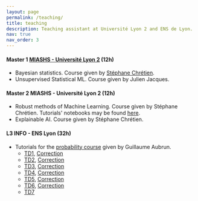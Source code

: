 ```yaml
---
layout: page
permalink: /teaching/
title: teaching
description: Teaching assistant at Université Lyon 2 and ENS de Lyon.
nav: true
nav_order: 3
---
```


#### Master 1 [MIASHS - Université Lyon 2](https://www.univ-lyon2.fr/master-1-mathematiques-et-informatique-appliquees-aux-sciences-humaines-et-sociales-miashs) (12h)

- Bayesian statistics. Course given by [Stéphane Chrétien](https://sites.google.com/site/stephanegchretien/home).
- Unsupervised Statistical ML.  Course given by Julien Jacques.

#### Master 2 MIASHS - Université Lyon 2 (12h)

- Robust methods of Machine Learning. Course given by Stéphane Chrétien. Tutorials' notebooks  may be found [here](https://github.com/annegnx/mash_m2/tree/main/adversary/session1).
- Explainable AI. Course given by Stéphane Chrétien.

#### L3 INFO - ENS Lyon (32h)

- Tutorials for the [probability course](http://math.univ-lyon1.fr/~aubrun/enseignement/IFL3-probas/index.html) given by Guillaume Aubrun.
    -  [TD1]({{annegnx.github.io}}/assets/teaching/L3_2024/TD1.pdf), [Correction]({{annegnx.github.io}}/assets/teaching/L3_2024/TD01_correction.pdf)
    -  [TD2]({{annegnx.github.io}}/assets/teaching/L3_2024/TD2.pdf), [Correction]({{annegnx.github.io}}/assets/teaching/L3_2024/TD2_correction.pdf)
    -  [TD3]({{annegnx.github.io}}/assets/teaching/L3_2024/TD03.pdf), [Correction]({{annegnx.github.io}}/assets/teaching/L3_2024/TD03_corr.pdf)
    -  [TD4]({{annegnx.github.io}}/assets/teaching/L3_2024/TD04.pdf), [Correction]({{annegnx.github.io}}/assets/teaching/L3_2024/TD04-corr.pdf)
    -  [TD5]({{annegnx.github.io}}/assets/teaching/L3_2024/TD05.pdf), [Correction]({{annegnx.github.io}}/assets/teaching/L3_2024/TD05_corr.pdf)
    -  [TD6]({{annegnx.github.io}}/assets/teaching/L3_2024/TD06.pdf), [Correction]({{annegnx.github.io}}/assets/teaching/L3_2024/TD6-corr.pdf)
    -  [TD7]({{annegnx.github.io}}/assets/teaching/L3_2024/TD07.pdf)

